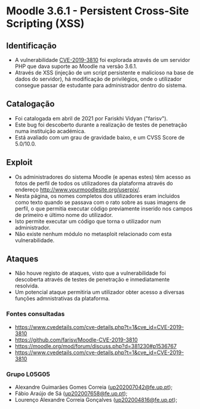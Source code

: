 # Moodle 3.6.1 - Persistent Cross-Site Scripting (XSS)

## Identificação

- A vulnerabilidade [CVE-2019-3810](https://www.exploit-db.com/exploits/49814) foi explorada através de um servidor PHP que dava suporte ao Moodle na versão 3.6.1.
- Através de XSS (injeção de um script persistente e malicioso na base de dados do servidor), há modificação de privilégios, onde o utilizador consegue passar de estudante para administrador dentro do sistema.

## Catalogação

- Foi catalogada em abril de 2021 por Fariskhi Vidyan ("farisv").
- Este bug foi descoberto durante a realização de testes de penetração numa instituição académica.
- Está avaliado com um grau de gravidade baixo, e um CVSS Score de 5.0/10.0.

## Exploit

- Os administradores do sistema Moodle (e apenas estes) têm acesso as fotos de perfil de todos os utilizadores da plataforma através do endereço http://www.yourmoodlesite.org/userpix/.
- Nesta página, os nomes completos dos utilizadores eram incluidos como texto quando se passava com o rato sobre as suas imagens de perfil, o que permitia executar código previamente inserido nos campos de primeiro e último nome do utilizador.
- Isto permite executar um código que torna o utilizador num administrador.
- Não existe nenhum módulo no metasploit relacionado com esta vulnerabilidade.

## Ataques

- Não houve registo de ataques, visto que a vulnerabilidade foi descoberta através de testes de penetração e inmediatamente resolvida.
- Um potencial ataque permitiria um utilizador obter acesso a diversas funções admnistrativas da plataforma.

### Fontes consultadas
- https://www.cvedetails.com/cve-details.php?t=1&cve_id=CVE-2019-3810
- https://github.com/farisv/Moodle-CVE-2019-3810
- https://moodle.org/mod/forum/discuss.php?d=381230#p1536767
- https://www.cvedetails.com/cve-details.php?t=1&cve_id=CVE-2019-3810

### Grupo L05G05

- Alexandre Guimarães Gomes Correia (up202007042@fe.up.pt);
- Fábio Araújo de Sá (up202007658@fe.up.pt);
- Lourenço Alexandre Correia Gonçalves (up202004816@fe.up.pt);